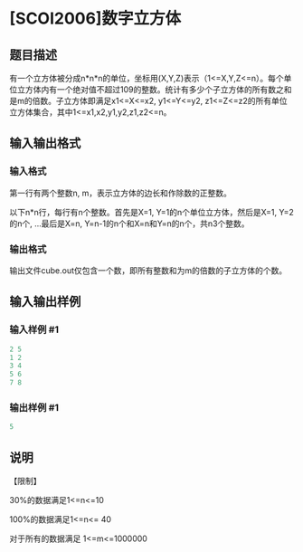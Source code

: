 # [SCOI2006]数字立方体

## 题目描述

有一个立方体被分成n\*n\*n的单位，坐标用(X,Y,Z)表示（1<=X,Y,Z<=n）。每个单位立方体内有一个绝对值不超过109的整数。统计有多少个子立方体的所有数之和是m的倍数。子立方体即满足x1<=X<=x2, y1<=Y<=y2, z1<=Z<=z2的所有单位立方体集合，其中1<=x1,x2,y1,y2,z1,z2<=n。

## 输入输出格式

### 输入格式

第一行有两个整数n, m，表示立方体的边长和作除数的正整数。

以下n\*n行，每行有n个整数。首先是X=1, Y=1的n个单位立方体，然后是X=1, Y=2的n个, …最后是X=n, Y=n-1的n个和X=n和Y=n的n个，共n3个整数。

### 输出格式

输出文件cube.out仅包含一个数，即所有整数和为m的倍数的子立方体的个数。

## 输入输出样例

### 输入样例 #1

```cpp
2 5
1 2
3 4
5 6
7 8

```
### 输出样例 #1

```cpp
5
```


## 说明

【限制】

30%的数据满足1<=n<=10

100%的数据满足1<=n<= 40

对于所有的数据满足 1<=m<=1000000

